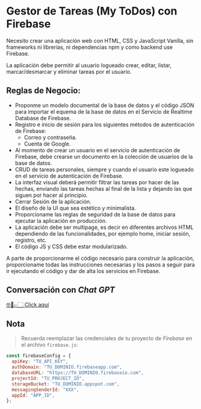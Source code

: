 # Gestor de Tareas (My ToDos) con Firebase

Necesito crear una aplicación web con HTML, CSS y JavaScript Vanilla, sin frameworks ni librerías, ni dependencias npm y como backend use Firebase.

La aplicación debe permitir al usuario logueado crear, editar, listar, marcar/desmarcar y eliminar tareas por el usuario.

## Reglas de Negocio:

- Proponme un modelo documental de la base de datos y el código JSON para importar el equema de la base de datos en el Servicio de Realtime Database de Firebase.
- Registro e inicio de sesión para los siguientes métodos de autenticación de Firebase:
  - Correo y contraseña.
  - Cuenta de Google.
- Al momento de crear un usuario en el servicio de autenticación de Firebase, debe crearse un documento en la colección de usuarios de la base de datos.
- CRUD de tareas personales, siempre y cuando el usuario este logueado en el servicio de autenticación de Firebase.
- La interfaz visual deberá permitir filtrar las tareas por hacer de las hechas, enviando las tareas hechas al final de la lista y dejando las que siguen por hacer al principio.
- Cerrar Sesión de la aplicación.
- El diseño de la UI que sea estético y minimalista.
- Proporcioname las reglas de seguridad de la base de datos para ejecutar la aplicación en producción.
- La aplicación debe ser multipage, es decir en diferentes archivos HTML dependiendo de las funcionalidades, por ejemplo home, iniciar sesión, registro, etc.
- El código JS y CSS debe estar modularizado.

A parte de proporcionarme el código necesario para construir la aplicación, proporcioname todas las instrucciones necesarias y los pasos a seguir para ir ejecutando el código y dar de alta los servicios en Firebase.

## Conversación con _Chat GPT_

[🤓🤖👉🏻 Click aquí](https://chatgpt.com/share/6805e8c7-088c-8007-a75a-bcc1dbcacbe5)

## Nota

> Recuerda reemplazar las credenciales de tu proyecto de _Firebase_ en el archivo `firebase.js`:

```js
const firebaseConfig = {
  apiKey: "TU_API_KEY",
  authDomain: "TU_DOMINIO.firebaseapp.com",
  databaseURL: "https://TU_DOMINIO.firebaseio.com",
  projectId: "TU_PROJECT_ID",
  storageBucket: "TU_DOMINIO.appspot.com",
  messagingSenderId: "XXX",
  appId: "APP_ID",
};
```
